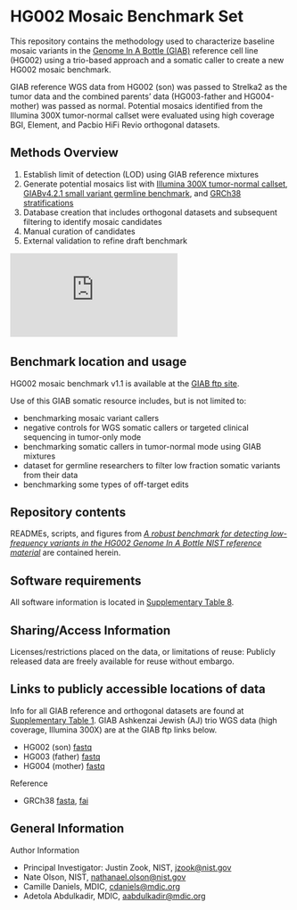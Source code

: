 # HG002 Mosaic Benchmark Set

This repository contains the methodology used to characterize baseline mosaic variants in the [Genome In A Bottle (GIAB)](https://www.nist.gov/programs-projects/genome-bottle) reference cell line (HG002) using 
a trio-based approach and a somatic caller to create a new HG002 mosaic benchmark. 

GIAB reference WGS data from HG002 (son) was passed to Strelka2 as the tumor data and the combined parents’ data (HG003-father and HG004-mother) was passed as normal.
Potential mosaics identified from the Illumina 300X tumor-normal callset were evaluated using high coverage BGI, Element, and Pacbio HiFi Revio orthogonal datasets.

## Methods Overview

1. Establish limit of detection (LOD) using GIAB reference mixtures
2. Generate potential mosaics list with [Illumina 300X tumor-normal callset](https://ftp-trace.ncbi.nlm.nih.gov/ReferenceSamples/giab/release/AshkenazimTrio/HG002_NA24385_son/mosaic_v1.10/GRCh38/SNV/SupplementaryFiles/HG002_GRCh38_Strelka2-Ill300X.vcf.gz), [GIABv4.2.1 small variant germline benchmark](https://ftp-trace.ncbi.nlm.nih.gov/ReferenceSamples/giab/release/AshkenazimTrio/HG002_NA24385_son/NISTv4.2.1/GRCh38/), and [GRCh38 stratifications](https://ftp-trace.ncbi.nlm.nih.gov/ReferenceSamples/giab/release/genome-stratifications/v3.1/GRCh38/)
3. Database creation that includes orthogonal datasets and subsequent filtering to identify mosaic candidates
4. Manual curation of candidates
5. External validation to refine draft benchmark

![Trio-based methods](https://github.com/usnistgov/giab-HG002-mosaic-benchmark/blob/main/figures/Figure_1_trio_based_methodology.pdf)
  
## Benchmark location and usage

HG002 mosaic benchmark v1.1 is available at the [GIAB ftp site](https://ftp-trace.ncbi.nlm.nih.gov/ReferenceSamples/giab/release/AshkenazimTrio/HG002_NA24385_son/mosaic_v1.10/GRCh38/SNV/). 

Use of this GIAB somatic resource includes, but is not limited to:

  * benchmarking mosaic variant callers
  * negative controls for WGS somatic callers or targeted clinical sequencing in tumor-only mode
  * benchmarking somatic callers in tumor-normal mode using GIAB mixtures
  * dataset for germline researchers to filter low fraction somatic variants from their data
  * benchmarking some types of off-target edits

## Repository contents

READMEs, scripts, and figures from [*A robust benchmark for detecting low-frequency variants in the HG002 Genome In A Bottle NIST reference material*](URL) are contained herein. 

## Software requirements

All software information is located in [Supplementary Table 8](URL).

## Sharing/Access Information

Licenses/restrictions placed on the data, or limitations of reuse: Publicly released data are freely available for reuse without embargo.

## Links to publicly accessible locations of data

Info for all GIAB reference and orthogonal datasets are found at [Supplementary Table 1](URL).
GIAB Ashkenzai Jewish (AJ) trio WGS data (high coverage, Illumina 300X) are at the GIAB ftp links below. 

* HG002 (son) [fastq](https://ftp-trace.ncbi.nlm.nih.gov/ReferenceSamples/giab/data/AshkenazimTrio/HG002_NA24385_son/NIST_HiSeq_HG002_Homogeneity-10953946/HG002_HiSeq300x_fastq/)
* HG003 (father) [fastq](https://ftp-trace.ncbi.nlm.nih.gov/ReferenceSamples/giab/data/AshkenazimTrio/HG003_NA24149_father/NIST_HiSeq_HG003_Homogeneity-12389378/HG003_HiSeq300x_fastq/)
* HG004 (mother) [fastq](https://ftp-trace.ncbi.nlm.nih.gov/ReferenceSamples/giab/data/AshkenazimTrio/HG004_NA24143_mother/NIST_HiSeq_HG004_Homogeneity-14572558/HG004_HiSeq300x_fastq/)

Reference
* GRCh38 [fasta](https://ftp-trace.ncbi.nlm.nih.gov/ReferenceSamples/giab/release/references/GRCh38/GCA_000001405.15_GRCh38_no_alt_analysis_set.fasta.gz), [fai](https://ftp-trace.ncbi.nlm.nih.gov/ReferenceSamples/giab/release/references/GRCh38/GCA_000001405.15_GRCh38_no_alt_analysis_set.fasta.gz.fai)

## General Information

Author Information

* Principal Investigator: Justin Zook, NIST, [jzook@nist.gov](mailto:jzook@nist.gov)
* Nate Olson, NIST, [nathanael.olson@nist.gov](mailto:nathanael.olson@nist.gov)
* Camille Daniels, MDIC, [cdaniels@mdic.org](mailto:cdaniels@mdic.org)
* Adetola Abdulkadir, MDIC, [aabdulkadir@mdic.org](mailto:aabdulkadir@mdic.org)


<!-- 
Information to include in the README
1. Software or Data description
   - Statements of purpose and maturity
   - Description of the repository contents
   - Technical installation instructions, including operating
     system or software dependencies
2. Contact information
   - PI name, NIST OU, Division, and Group names
   - Contact email address at NIST
   - Details of mailing lists, chatrooms, and discussion forums,
     where applicable
3. Related Material
   - URL for associated project on the NIST website or other Department
     of Commerce page, if available
   - References to user guides if stored outside of GitHub
4. Directions on appropriate citation with example text
5. References to any included non-public domain software modules,
   and additional license language if needed, *e.g.* [BSD][li-bsd],
   [GPL][li-gpl], or [MIT][li-mit]

The more detailed your README, the more likely our colleagues
around the world are to find it through a Web search. For general
advice on writing a helpful README, please review
[*Making Readmes Readable*][18f-guide] from 18F and Cornell's
[*Guide to Writing README-style Metadata*][cornell-meta].

[18f-guide]: https://github.com/18F/open-source-guide/blob/18f-pages/pages/making-readmes-readable.md
[cornell-meta]: https://data.research.cornell.edu/content/readme
[gh-cdo]: https://docs.github.com/en/repositories/managing-your-repositorys-settings-and-features/customizing-your-repository/about-code-owners
[gh-mdn]: https://github.github.com/gfm/
[gh-nst]: https://github.com/usnistgov
[gh-odi]: https://odiwiki.nist.gov/ODI/GitHub.html
[gh-osr]: https://github.com/usnistgov/opensource-repo/
[gh-ost]: https://github.com/orgs/usnistgov/teams/opensource-team
[gh-rob]: https://odiwiki.nist.gov/pub/ODI/GitHub/GHROB.pdf
[gh-tpl]: https://github.com/usnistgov/carpentries-development/discussions/3
[li-bsd]: https://opensource.org/licenses/bsd-license
[li-gpl]: https://opensource.org/licenses/gpl-license
[li-mit]: https://opensource.org/licenses/mit-license
[nist-code]: https://code.nist.gov
[nist-disclaimer]: https://www.nist.gov/open/license
[nist-s-1801-02]: https://inet.nist.gov/adlp/directives/review-data-intended-publication
[nist-open]: https://www.nist.gov/open/license#software
[wk-rdm]: https://en.wikipedia.org/wiki/README -->

